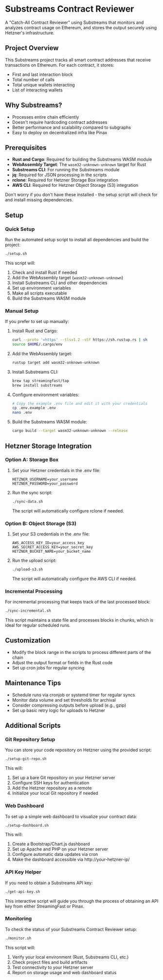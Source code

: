 # Substreams Contract Reviewer

A "Catch-All Contract Reviewer" using Substreams that monitors and analyzes contract usage on Ethereum, and stores the output securely using Hetzner's infrastructure.

## Project Overview

This Substreams project tracks all smart contract addresses that receive transactions on Ethereum. For each contract, it stores:

- First and last interaction block
- Total number of calls
- Total unique wallets interacting
- List of interacting wallets

## Why Substreams?

- Processes entire chain efficiently
- Doesn't require hardcoding contract addresses
- Better performance and scalability compared to subgraphs
- Easy to deploy on decentralized infra like Pinax

## Prerequisites

- **Rust and Cargo**: Required for building the Substreams WASM module
- **WebAssembly Target**: The `wasm32-unknown-unknown` target for Rust
- **Substreams CLI**: For running the Substreams module
- **jq**: Required for JSON processing in the scripts
- **rclone**: Required for Hetzner Storage Box integration
- **AWS CLI**: Required for Hetzner Object Storage (S3) integration

Don't worry if you don't have these installed - the setup script will check for and install missing dependencies.

## Setup

### Quick Setup

Run the automated setup script to install all dependencies and build the project:

```bash
./setup.sh
```

This script will:
1. Check and install Rust if needed
2. Add the WebAssembly target (`wasm32-unknown-unknown`)
3. Install Substreams CLI and other dependencies
4. Set up environment variables
5. Make all scripts executable
6. Build the Substreams WASM module

### Manual Setup

If you prefer to set up manually:

1. Install Rust and Cargo:
   ```bash
   curl --proto '=https' --tlsv1.2 -sSf https://sh.rustup.rs | sh
   source $HOME/.cargo/env
   ```

2. Add the WebAssembly target:
   ```bash
   rustup target add wasm32-unknown-unknown
   ```

3. Install Substreams CLI:
   ```bash
   brew tap streamingfast/tap
   brew install substreams
   ```

4. Configure environment variables:
   ```bash
   # Copy the example .env file and edit it with your credentials
   cp .env.example .env
   nano .env
   ```

5. Build the Substreams WASM module:
   ```bash
   cargo build --target wasm32-unknown-unknown --release
   ```

## Hetzner Storage Integration

### Option A: Storage Box

1. Set your Hetzner credentials in the .env file:
   ```
   HETZNER_USERNAME=your_username
   HETZNER_PASSWORD=your_password
   ```

2. Run the sync script:
   ```bash
   ./sync-data.sh
   ```
   
   The script will automatically configure rclone if needed.

### Option B: Object Storage (S3)

1. Set your S3 credentials in the .env file:
   ```
   AWS_ACCESS_KEY_ID=your_access_key
   AWS_SECRET_ACCESS_KEY=your_secret_key
   HETZNER_BUCKET_NAME=your_bucket_name
   ```

2. Run the upload script:
   ```bash
   ./upload-s3.sh
   ```
   
   The script will automatically configure the AWS CLI if needed.

### Incremental Processing

For incremental processing that keeps track of the last processed block:

```bash
./sync-incremental.sh
```

This script maintains a state file and processes blocks in chunks, which is ideal for regular scheduled runs.

## Customization

- Modify the block range in the scripts to process different parts of the chain
- Adjust the output format or fields in the Rust code
- Set up cron jobs for regular syncing

## Maintenance Tips

- Schedule runs via cronjob or systemd timer for regular syncs
- Monitor data volume and set thresholds for archival
- Consider compressing outputs before upload (e.g., gzip)
- Set up basic retry logic for uploads to Hetzner

## Additional Scripts

### Git Repository Setup

You can store your code repository on Hetzner using the provided script:

```bash
./setup-git-repo.sh
```

This will:
1. Set up a bare Git repository on your Hetzner server
2. Configure SSH keys for authentication
3. Add the Hetzner repository as a remote
4. Initialize your local Git repository if needed

### Web Dashboard

To set up a simple web dashboard to visualize your contract data:

```bash
./setup-dashboard.sh
```

This will:
1. Create a Bootstrap/Chart.js dashboard
2. Set up Apache and PHP on your Hetzner server
3. Configure automatic data updates via cron
4. Make the dashboard accessible via http://your-hetzner-ip/

### API Key Helper

If you need to obtain a Substreams API key:

```bash
./get-api-key.sh
```

This interactive script will guide you through the process of obtaining an API key from either StreamingFast or Pinax.

### Monitoring

To check the status of your Substreams Contract Reviewer setup:

```bash
./monitor.sh
```

This script will:
1. Verify your local environment (Rust, Substreams CLI, etc.)
2. Check project files and build artifacts
3. Test connectivity to your Hetzner server
4. Report on storage usage and web dashboard status
